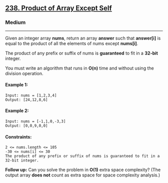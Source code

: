 [238. Product of Array Except Self](https://leetcode.com/problems/product-of-array-except-self/?envType=daily-question&envId=2024-03-15)
---------------------------------------------------------------------------------------------------------------------------------------------

### Medium
---------------------------------------------------------------------------------------------------------------------------------------------

Given an integer array **nums**, return an array **answer** such that **answer[i]** is equal to the product of all the elements of nums except **nums[i]**.

The product of any prefix or suffix of nums is **guaranteed** to fit in a **32-bit** integer.

You must write an algorithm that runs in **O(n)** time and without using the division operation.

#### Example 1:
```
Input: nums = [1,2,3,4]
Output: [24,12,8,6]
```
#### Example 2:
```
Input: nums = [-1,1,0,-3,3]
Output: [0,0,9,0,0]
```
#### Constraints:
```
2 <= nums.length <= 105
-30 <= nums[i] <= 30
The product of any prefix or suffix of nums is guaranteed to fit in a 32-bit integer.
```
**Follow up:** Can you solve the problem in **O(1)** extra space complexity? (The output array **does not** count as extra space for space complexity analysis.)
